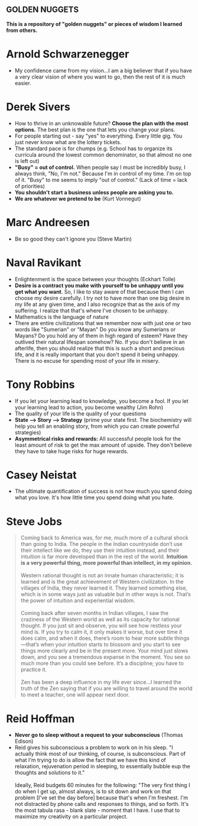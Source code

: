 ## GOLDEN NUGGETS
**This is a repository of "golden nuggets" or pieces of wisdom I learned from others.**

# Arnold Schwarzenegger
- My confidence came from my vision...I am a big believer that if you have a very clear vision of where you want to go, then the rest of it is much easier.

# Derek Sivers
- How to thrive in an unknowable future? **Choose the plan with the most options.** The best plan is the one that lets you change your plans.
- For people starting out - say "yes" to everything. Every little gig. You just never know what are the lottery tickets.
- The standard pace is for chumps (e.g. School has to organize its curricula around the lowest common denominator, so that almost no one is left out)
- **"Busy" = out of control.** When people say I must be incredibly busy, I always think, "No, I'm not." Because I'm in control of my time. I'm on top of it. "Busy" to me seems to imply "out of control." (Lack of time = lack of priorities)
- **You shouldn't start a business unless people are asking you to.**
- **We are whatever we pretend to be** (Kurt Vonnegut) 

# Marc Andreesen
- Be so good they can't ignore you (Steve Martin)

# Naval Ravikant
- Enlightenment is the space between your thoughts (Eckhart Tolle)
- **Desire is a contract you make with yourself to be unhappy until you get what you want**. So, I like to stay aware of that because then I can choose my desire carefully. I try not to have more than one big desire in my life at any given time, and I also recognize that as the axis of my suffering. I realize that that's where I've chosen to be unhappy.
- Mathematics is the language of nature
- There are entire civilizations that we remember now with just one or two words like "Sumerian" or "Mayan" Do you know any Sumerians or Mayans? Do you hold any of them in high regard of esteem? Have they outlived their natural lifespan somehow? No. If you don't believe in an afterlife, then you should realize that this is such a short and precious life, and it is really important that you don't spend it being unhappy. There is no excuse for spending most of your life in misery.

# Tony Robbins
- If you let your learning lead to knowledge, you become a fool. If you let your learning lead to action, you become wealthy (Jim Rohn)
- The quality of your life is the quality of your questions
- **State --> Story --> Strategy** (prime your state first. The biochemistry will help you tell an enabling story, from which you can create powerful strategies)
- **Asymmetrical risks and rewards:** All successful people look for the least amount of risk to get the max amount of upside. They don't believe they have to take huge risks for huge rewards.

# Casey Neistat
- The ultimate quantification of success is not how much you spend doing what you love. It's how little time you spend doing what you hate.

# Steve Jobs
> Coming back to America was, for me, much more of a cultural shock than going to India. The people in the Indian countryside don’t use their intellect like we do, they use their intuition instead, and their intuition is far more developed than in the rest of the world. **Intuition is a very powerful thing, more powerful than intellect, in my opinion.** <br><br> Western rational thought is not an innate human characteristic; it is learned and is the great achievement of Western civilization. In the villages of India, they never learned it. They learned something else, which is in some ways just as valuable but in other ways is not. That’s the power of intuition and experiential wisdom. <br><br> Coming back after seven months in Indian villages, I saw the craziness of the Western world as well as its capacity for rational thought. If you just sit and observe, you will see how restless your mind is. If you try to calm it, it only makes it worse, but over time it does calm, and when it does, there’s room to hear more subtle things—that’s when your intuition starts to blossom and you start to see things more clearly and be in the present more. Your mind just slows down, and you see a tremendous expanse in the moment. You see so much more than you could see before. It’s a discipline; you have to practice it. <br><br> Zen has been a deep influence in my life ever since...I learned the truth of the Zen saying that if you are willing to travel around the world to meet a teacher, one will appear next door.


# Reid Hoffman 
- **Never go to sleep without a request to your subconscious** (Thomas Edison)
- Reid gives his subconscious a problem to work on in his sleep. "I actually think most of our thinking, of course, is subconscious. Part of what I'm trying to do is allow the fact that we have this kind of relaxation, rejuvenation period in sleeping, to essentially bubble eup the thoughts and solutions to it." <br><br> Ideally, Reid budgets 60 minutes for the following: "The very first thing I do when I get up, almost always, is to sit down and work on that problem [I've set the day before] because that's when I'm freshest. I'm not distracted by phone calls and responses to things, and so forth. It's the most tabula rasa - blank slate - moment that I have. I use that to maximize my creativity on a particular project.


